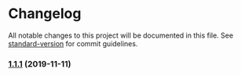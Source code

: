 # Changelog

All notable changes to this project will be documented in this file. See [standard-version](https://github.com/conventional-changelog/standard-version) for commit guidelines.

### [1.1.1](https://github.com/variateapp/variate-vue/compare/v1.1.0...v1.1.1) (2019-11-11)
